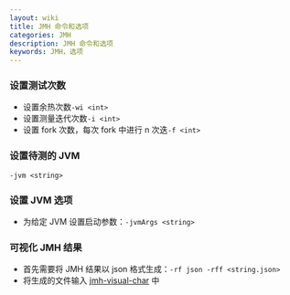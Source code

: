 ```yaml
---
layout: wiki
title: JMH 命令和选项
categories: JMH
description: JMH 命令和选项
keywords: JMH，选项
---
```


### 设置测试次数

- 设置余热次数`-wi <int>`
- 设置测量迭代次数`-i <int>`
- 设置 fork 次数，每次 fork 中进行 n 次迭`-f <int>`

### 设置待测的 JVM

`-jvm <string>`

### 设置 JVM 选项

- 为给定 JVM 设置启动参数：`-jvmArgs <string>`

### 可视化 JMH 结果

- 首先需要将 JMH 结果以 json 格式生成：`-rf json -rff <string.json>`
- 将生成的文件输入 [jmh-visual-char](https://github.com/Sayi/jmh-visual-chart) 中
